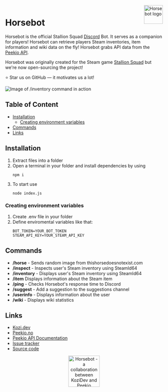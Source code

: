 <img src="https://cdn.discordapp.com/attachments/860582808790630431/1034923693438144563/HorsebotLogo.png" alt="Horsebot logo" title="Horsebot" align="right" height="60" />

<h1><b>Horsebot</b></h1>

Horsebot is the official Stallion Squad <a href="https://discord.gg/JYmVCVmSR7">Discord</a> Bot. It serves as a companion for players! Horsebot can retrieve players Steam inventories, item information and wiki data on the fly! Horsebot grabs API data from the <a href="https://www.peekio.no/api">Peekio API</a>.

Horsebot was originally created for the Steam game <a href="https://store.steampowered.com/app/1391070/Stallion_Squad">Stallion Squad</a> but we're now open-sourcing the project!
    
:star: Star us on GitHub — it motivates us a lot!

<img src="https://cdn.discordapp.com/attachments/860582808790630431/1034929371670122526/HorsebotShow.png" alt="Image of /inventory command in action" />

## Table of Content

- [Installation](#installation)
    - [Creating environment variables](#creating-environment-variables)
- [Commands](#commands)
- [Links](#links)
  
## Installation
<ol>
  <li>Extract files into a folder</li>
  <li>Open a terminal in your folder and install dependencies by using</li>
  
  `npm i`
  <li>To start use</li>
  
  `node index.js`
</ol>

### Creating environment variables
<ol>
  <li>Create .env file in your folder</li>
  <li>Define enviromental variables like that:</li>

```
BOT_TOKEN=YOUR_BOT_TOKEN
STEAM_API_KEY=YOUR_STEAM_API_KEY
```
  
   </ol>
   
## Commands

- <b>/horse</b> - Sends random image from thishorsedoesnotexist.com
- <b>/inspect</b> - Inspects user's Steam inventory using SteamId64
- <b>/inventory</b> - Displays user's Steam inventory using SteamId64
- <b>/item</b> Displays information about the Steam item
- <b>/ping</b> - Checks Horsebot's response time to Discord
- <b>/suggest</b> - Add a suggestion to the suggestions channel
- <b>/userinfo</b> - Displays information about the user
- <b>/wiki</b> - Displays wiki statistics

## Links

* [Kozi.dev](https://kozi.dev/)
* [Peekio.no](https://peekio.no)
* [Peekio API Documentation](https://peekio.no/api)
* [Issue tracker](https://github.com/marjobtw/horsebot/issues)
* [Source code](https://github.com/marjobtw/horsebot)

<p align="center">
    <img src="https://cdn.discordapp.com/attachments/860582808790630431/1034931233131610142/Credits.png" alt="Horsebot - a collaboration between KoziDev and Peekio" height="100" />
</p>
